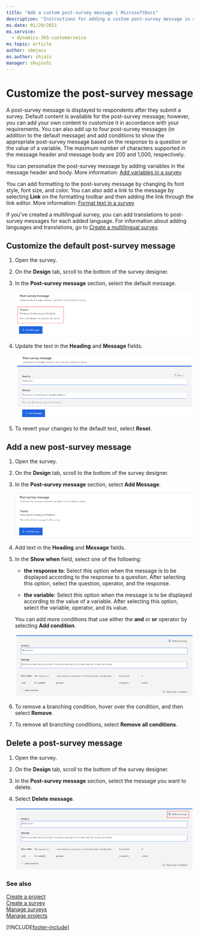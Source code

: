 ```yaml
---
title: "Add a custom post-survey message | MicrosoftDocs"
description: "Instructions for adding a custom post-survey message in a survey created with Dynamics 365 Customer Voice."
ms.date: 01/29/2021
ms.service: 
  - dynamics-365-customervoice
ms.topic: article
author: sbmjais
ms.author: shjais
manager: shujoshi
---
```


# Customize the post-survey message

A post-survey message is displayed to respondents after they submit a survey. Default content is available for the post-survey message; however, you can add your own content to customize it in accordance with your requirements. You can also add up to four post-survey messages (in addition to the default message) and add conditions to show the appropriate post-survey message based on the response to a question or the value of a variable. The maximum number of characters supported in the message header and message body are 200 and 1,000, respectively.

You can personalize the post-survey message by adding variables in the message header and body. More information: [Add variables in a survey](personalize-survey.md#add-variables-in-a-survey)

You can add formatting to the post-survey message by changing its font style, font size, and color. You can also add a link to the message by selecting **Link** on the formatting toolbar and then adding the link through the link editor. More information: [Format text in a survey](survey-text-format.md)

If you've created a multilingual survey, you can add translations to post-survey messages for each added language. For information about adding languages and translations, go to [Create a multilingual survey](create-multilingual-survey.md).

## Customize the default post-survey message

1. Open the survey.

2. On the **Design** tab, scroll to the bottom of the survey designer.

3. In the **Post-survey message** section, select the default message.

    ![Select the default post-survey message](media/select-default-message.png "Select the default post-survey message")

4. Update the text in the **Heading** and **Message** fields.

    ![Update the default post-survey message](media/update-default-message.png "Update the default post-survey message")

5. To revert your changes to the default text, select **Reset**.

## Add a new post-survey message

1. Open the survey.

2. On the **Design** tab, scroll to the bottom of the survey designer.

3. In the **Post-survey message** section, select **Add Message**.

    ![Add a new post-survey message](media/select-add-message.png "Add a new post-survey message")

4. Add text in the **Heading** and **Message** fields.

5. In the **Show when** field, select one of the following:

    - **the response to**: Select this option when the message is to be displayed according to the response to a question. After selecting this option, select the question, operator, and the response.

    - **the variable**: Select this option when the message is to be displayed according to the value of a variable. After selecting this option, select the variable, operator, and its value.

    You can add more conditions that use either the **and** or **or** operator by selecting **Add condition**.

    ![Multiple conditions added](media/message-multiple-conditions.png "Multiple conditions added")

6. To remove a branching condition, hover over the condition, and then select **Remove**.

7. To remove all branching conditions, select **Remove all conditions**.

## Delete a post-survey message

1. Open the survey.

2. On the **Design** tab, scroll to the bottom of the survey designer.

3. In the **Post-survey message** section, select the message you want to delete.

4. Select **Delete message**.

    ![Delete the message](media/delete-message.png "Delete the message")

### See also

[Create a project](create-project.md)<br>
[Create a survey](create-survey.md)<br>
[Manage surveys](manage-surveys.md)<br>
[Manage projects](manage-projects.md)


[!INCLUDE[footer-include](includes/footer-banner.md)]